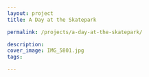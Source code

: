 ```yaml
---
layout: project
title: A Day at the Skatepark

permalink: /projects/a-day-at-the-skatepark/

description: 
cover_image: IMG_5801.jpg
tags:

---
```

